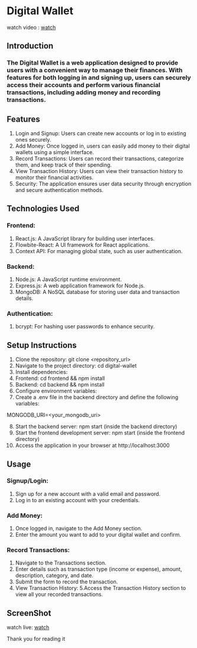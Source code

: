 # Digital Wallet
watch video : [watch ](https://www.canva.com/design/DAF8jWoYxXw/dpPndZmc7QS4DqLcENDhIw/watch?utm_content=DAF8jWoYxXw&utm_campaign=share_your_design&utm_medium=link&utm_source=shareyourdesignpanel)
## Introduction
### The Digital Wallet is a web application designed to provide users with a convenient way to manage their finances. With features for both logging in and signing up, users can securely access their accounts and perform various financial transactions, including adding money and recording transactions.

## Features
1. Login and Signup: Users can create new accounts or log in to existing ones securely.
2. Add Money: Once logged in, users can easily add money to their digital wallets using a simple interface.
3. Record Transactions: Users can record their transactions, categorize them, and keep track of their spending.
4. View Transaction History: Users can view their transaction history to monitor their financial activities.
5. Security: The application ensures user data security through encryption and secure authentication methods.
   
## Technologies Used
### Frontend:
1. React.js: A JavaScript library for building user interfaces.
2. Flowbite-React: A UI framework for React applications.
3. Context API: For managing global state, such as user authentication.
### Backend:
1. Node.js: A JavaScript runtime environment.
2. Express.js: A web application framework for Node.js.
3. MongoDB: A NoSQL database for storing user data and transaction details.
   
### Authentication:
1. bcrypt: For hashing user passwords to enhance security.
## Setup Instructions
1. Clone the repository: git clone <repository_url>
2. Navigate to the project directory: cd digital-wallet
3. Install dependencies:
4. Frontend: cd frontend && npm install
5. Backend: cd backend && npm install
6.  Configure environment variables:
7. Create a .env file in the backend directory and define the following variables:

MONGODB_URI=<your_mongodb_uri>

8. Start the backend server: npm start (inside the backend directory)
9. Start the frontend development server: npm start (inside the frontend directory)
10. Access the application in your browser at http://localhost:3000

## Usage
### Signup/Login:

1. Sign up for a new account with a valid email and password.
2. Log in to an existing account with your credentials.
### Add Money:
1. Once logged in, navigate to the Add Money section.
2. Enter the amount you want to add to your digital wallet and confirm.
   
### Record Transactions:
1. Navigate to the Transactions section.
2. Enter details such as transaction type (income or expense), amount, description, category, and date.
3. Submit the form to record the transaction.
4. View Transaction History:
5.Access the Transaction History section to view all your recorded transactions.

## ScreenShot

watch  live: [watch ](https://www.canva.com/design/DAF8jWoYxXw/dpPndZmc7QS4DqLcENDhIw/watch?utm_content=DAF8jWoYxXw&utm_campaign=share_your_design&utm_medium=link&utm_source=shareyourdesignpanel)

Thank you for reading it 








